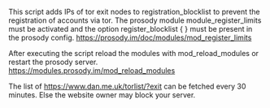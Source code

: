 This script adds IPs of tor exit nodes to registration_blocklist to prevent the registration of accounts via tor.
The prosody module module_register_limits must be activated and the option register_blocklist { } must be present in the prosody config.
https://prosody.im/doc/modules/mod_register_limits

After executing the script reload the modules with mod_reload_modules or restart the prosody server.
https://modules.prosody.im/mod_reload_modules

The list of https://www.dan.me.uk/torlist/?exit can be fetched every 30 minutes. Else the website owner may block your server.
